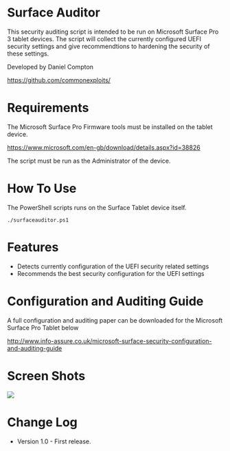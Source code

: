 Surface Auditor
========

This security auditing script is intended to be run on Microsoft Surface Pro 3 tablet devices. The script will collect the currently configured UEFI security settings and give recommendtions to hardening the security of these settings.


Developed by Daniel Compton

https://github.com/commonexploits/


Requirements
========

The Microsoft Surface Pro Firmware tools must be installed on the tablet device.

https://www.microsoft.com/en-gb/download/details.aspx?id=38826

The script must be run as the Administrator of the device.


How To Use
========

The PowerShell scripts runs on the Surface Tablet device itself.

    ./surfaceauditor.ps1


Features
========

* Detects currently configuration of the UEFI security related settings
* Recommends the best security configuration for the UEFI settings


Configuration and Auditing Guide
========
A full configuration and auditing paper can be downloaded for the Microsoft Surface Pro Tablet below

http://www.info-assure.co.uk/microsoft-surface-security-configuration-and-auditing-guide

Screen Shots
========

![](http://wwww.info-assure.co.uk/wp-content/uploads/2016/04/surfaceaudtor.png)


Change Log
========
* Version 1.0 - First release.
